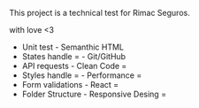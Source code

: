 This project is a technical test for Rimac Seguros.

with love <3

- Unit test                 - Semanthic HTML
- States handle    =        - Git/GitHub
- API requests              - Clean Code            =
- Styles handle    =        - Performance           =
- Form validations          - React                 =
- Folder Structure          - Responsive Desing     =